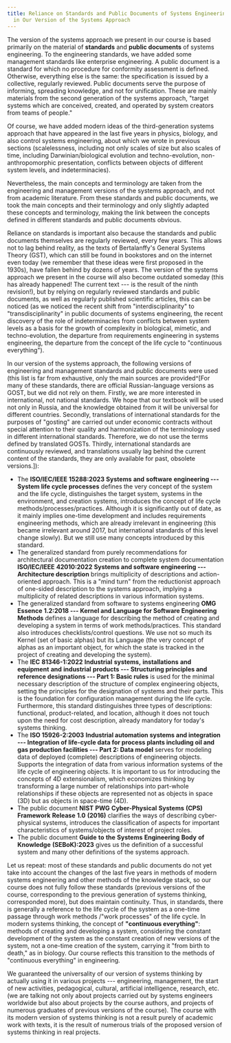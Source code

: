 ```yaml
---
title: Reliance on Standards and Public Documents of Systems Engineering and Management
  in Our Version of the Systems Approach
---
```


The version of the systems approach we present in our course is based
primarily on the material of **standards** and **public documents**
of systems engineering. To the engineering standards, we have added some
management standards like enterprise engineering. A public document is a standard for which no procedure for conformity assessment is defined. Otherwise, everything else is the same: the specification is issued by a collective, regularly reviewed. Public documents serve the purpose of informing, spreading knowledge, and not for unification. These are mainly materials from the second generation of the systems approach, "target systems which are conceived, created, and operated by system creators from teams of people."

Of course, we have added modern ideas of the third-generation systems
approach that have appeared in the last five years in physics, biology, and
also control systems engineering, about which we wrote in previous sections (scalelessness, including not only scales of size but also scales of time, including Darwinian/biological evolution and
techno-evolution, non-anthropomorphic presentation, conflicts between
objects of different system levels, and indeterminacies).

Nevertheless, the main concepts and terminology are taken from the engineering and
management versions of the systems approach, and not from academic
literature. From these standards and public documents, we took the main
concepts and their terminology and only slightly adapted these concepts and
terminology, making the link between the concepts defined in different standards and public documents obvious.

Reliance on standards is important also because the standards and
public documents themselves are regularly reviewed, every few years.
This allows not to lag behind reality, as the texts of Bertalanffy's General Systems
Theory (GST), which can still be found in bookstores and on the internet even today (we remember that these ideas were first proposed in the 1930s), have fallen behind by dozens of years. The version of the systems approach we present in the course will also become outdated someday (this has already happened! The current text --- is the result of the ninth revision!), but by relying on regularly reviewed standards and public documents, as well as regularly published scientific articles, this can be noticed (as we noticed the recent shift from "interdisciplinarity" to "transdisciplinarity" in public documents of systems engineering, the recent discovery of the role of indeterminacies from conflicts between system levels as a basis for the growth of complexity in biological, mimetic, and techno-evolution, the departure from requirements engineering in systems engineering, the departure from the concept of the life cycle to "continuous everything").

In our version of the systems approach, the following versions
of engineering and management standards and public documents were used (this list is far from exhaustive, only the main
sources are provided^[For many of these standards, there are
official Russian-language versions as GOST, but we did not rely on them. Firstly, we are more interested in international, not national standards. We hope that our textbook will be used not only in Russia, and the knowledge obtained from it will be universal for different countries. Secondly, translations of international
standards for the purposes of "gosting" are carried out under economic contracts without special attention to their quality and
harmonization of the terminology used in different international standards. Therefore, we do not use the terms defined by translated GOSTs. Thirdly, international standards are continuously reviewed,
and translations usually lag behind the current content of the standards, they
are only available for past, obsolete versions.]):

-   The **ISO/IEC/IEEE** **15288:2023** **Systems** **and**
    **software** **engineering --- System life cycle processes**
    defines the very concept of the system and the life cycle, distinguishes the target system, systems in the environment, and creation systems, introduces the concept of life cycle methods/processes/practices. Although it is significantly out of date, as it mainly implies one-time development and includes requirements engineering methods, which are already irrelevant in engineering (this became irrelevant around 2017, but international standards of this level change slowly).
    But we still use many concepts introduced by this standard.
-   The generalized standard from purely recommendations for architectural
    documentation creation to complete system documentation
    **ISO/IEC/IEEE** **42010:2022** **Systems and software
    engineering --- Architecture description** brings multiplicity of descriptions and action-oriented approach. This is a "mind turn" from the reductionist approach of one-sided description to the systems approach, implying a multiplicity of related descriptions in various information systems.
-   The generalized standard from software to systems engineering **OMG
    Essence** **1.2:2018 --- Kernel and Language for Software
    Engineering Methods** defines a language for describing the method of creating and developing a system in terms of work methods/practices. This standard also introduces checklists/control questions. We use not so much its Kernel (set of basic alphas) but its Language (the very concept of alphas as an important object, for which the state is tracked in the project of creating and developing the system).
-   The **IEC** **81346-1:2022** **Industrial** **systems,**
    **installations** **and** **equipment** **and** **industrial**
    **products --- Structuring principles and reference
    designations --- Part 1: Basic rules** is used for the minimal necessary description of the structure of complex engineering
    objects, setting the principles for the designation of systems and their parts. This is the foundation for configuration management during the life cycle.
    Furthermore, this standard distinguishes three types of descriptions:
    functional, product-related, and location, although it does not touch upon the need for cost description, already mandatory for today's systems thinking.
-   The **ISO 15926-2:2003** **Industrial automation systems and
    integration --- Integration of life-cycle data for process
    plants including oil and gas production facilities --- Part 2:
    Data model** serves for modeling data of deployed (complete)
    descriptions of engineering objects. Supports the integration of data from various information systems of the life cycle of engineering
    objects. It is important to us for introducing the concepts of 4D extensionalism, which economizes thinking by transforming a large number of relationships into part-whole relationships if these objects are represented not as objects in space (3D) but as objects in space-time (4D).
-   The public document **NIST** **PWG** **Cyber-Physical** **Systems**
    **(CPS)** **Framework** **Release** **1.0** **(2016)** clarifies
    the ways of describing cyber-physical systems, introduces the classification
    of aspects for important characteristics of systems/objects of interest
    of project roles.
-   The public document **Guide** **to** **the** **Systems**
    **Engineering** **Body** **of** **Knowledge** **(SEBoK):2023** gives
    us the definition of a successful system and many other definitions
    of the systems approach.

Let us repeat: most of these standards and public documents do not yet
take into account the changes of the last five years in methods of modern systems
engineering and other methods of the knowledge stack, so our course does not fully
follow these standards (previous versions of the course, corresponding to
the previous generation of systems thinking, corresponded more), but
does maintain continuity. Thus, in standards, there is generally a reference to
the life cycle of the system as a one-time passage through work methods
/"work processes" of the life cycle. In modern systems
thinking, the concept of **"continuous everything"**: methods of creating and
developing a system, considering the constant development of the system as the constant creation of new versions of the system, not a one-time creation
of the system, carrying it "from birth to death," as in biology. Our course reflects this transition to the methods of "continuous everything" in engineering.

We guaranteed the universality of our version of systems thinking by actually using it in various projects ---
engineering, management, the start of new activities, pedagogical, cultural, artificial intelligence, research, etc. (we are talking not only about projects carried out by systems engineers worldwide but also about projects by the course authors, and projects of numerous graduates of previous versions of the course). The course with its modern version of systems thinking is not a result purely of academic work with texts,
it is the result of numerous trials of the proposed version
of systems thinking in real projects.